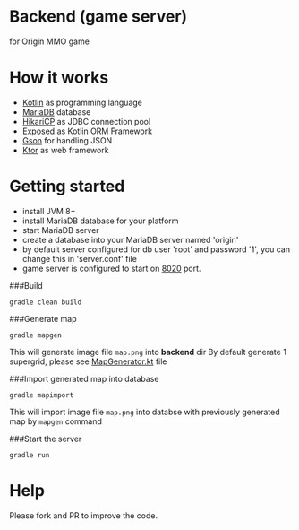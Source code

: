 # Backend (game server)
for Origin MMO game

# How it works

- [Kotlin](https://github.com/JetBrains/kotlin) as programming language
- [MariaDB](https://github.com/mariadb) database
- [HikariCP](https://github.com/brettwooldridge/HikariCP) as JDBC connection pool
- [Exposed](https://github.com/JetBrains/Exposed/) as Kotlin ORM Framework
- [Gson](https://github.com/google/gson) for handling JSON
- [Ktor](https://github.com/ktorio/ktor) as web framework

# Getting started

- install JVM 8+
- install MariaDB database for your platform
- start MariaDB server
- create a database into your MariaDB server named 'origin' 
- by default server configured for db user 'root' and password '1', you can change this in 'server.conf' file
- game server is configured to start on [8020](http://localhost:8020) port.

###Build
```shell
gradle clean build
```

###Generate map
```shell
gradle mapgen
``` 
This will generate image file `map.png` into **backend** dir
By default generate 1 supergrid, please see [MapGenerator.kt](/src/com/origin/utils/MapGenerator.kt) file

###Import generated map into database
```shell
gradle mapimport
``` 
This will import image file `map.png` into databse with previously generated map by `mapgen` command

###Start the server
```shell
gradle run
```
# Help

Please fork and PR to improve the code.
